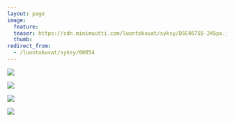 ```yaml
---
layout: page
image:
  feature:
  teaser: https://cdn.minimuutti.com/luontokuvat/syksy/DSC46755-245px.jpg
  thumb:
redirect_from:
  - /luontokuvat/syksy/00054
---
```


![](https://cdn.minimuutti.com/luontokuvat/syksy/DSC46704-800px.jpg)

![](https://cdn.minimuutti.com/luontokuvat/syksy/DSC46755-800px.jpg)

![](https://cdn.minimuutti.com/luontokuvat/syksy/DSC46752-800px.jpg)

![](https://cdn.minimuutti.com/luontokuvat/syksy/DSC46780-800px.jpg)
